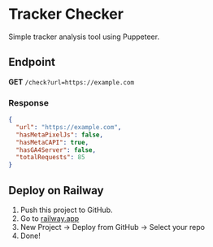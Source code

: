 # Tracker Checker

Simple tracker analysis tool using Puppeteer.

## Endpoint

**GET** `/check?url=https://example.com`

### Response
```json
{
  "url": "https://example.com",
  "hasMetaPixelJs": false,
  "hasMetaCAPI": true,
  "hasGA4Server": false,
  "totalRequests": 85
}
```

## Deploy on Railway
1. Push this project to GitHub.
2. Go to [railway.app](https://railway.app)
3. New Project → Deploy from GitHub → Select your repo
4. Done!